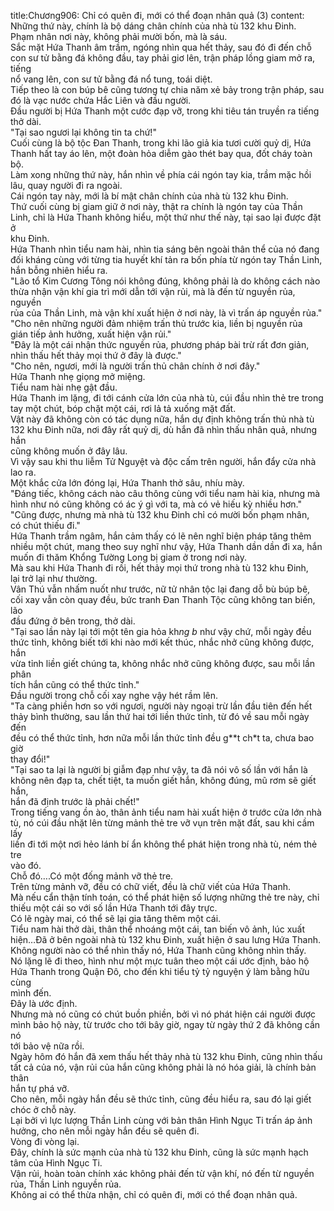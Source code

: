 title:Chương906: Chỉ có quên đi, mới có thể đoạn nhân quả (3)
content:
Những thứ này, chính là bộ dáng chân chính của nhà tù 132 khu Đinh.<br>Phạm nhân nơi này, không phải mười bốn, mà là sáu.<br>Sắc mặt Hứa Thanh âm trầm, ngóng nhìn qua hết thảy, sau đó đi đến chỗ<br>con sư tử bằng đá không đầu, tay phải giơ lên, trận pháp lồng giam mở ra, tiếng<br>nổ vang lên, con sư tử bằng đá nổ tung, toái diệt.<br>Tiếp theo là con búp bê cũng tương tự chia năm xẻ bảy trong trận pháp, sau<br>đó là vạc nước chứa Hắc Liên và đầu người.<br>Đầu người bị Hứa Thanh một cước đạp vỡ, trong khi tiêu tán truyền ra tiếng<br>thở dài.<br>"Tại sao ngươi lại không tin ta chứ!"<br>Cuối cùng là bộ tộc Đan Thanh, trong khi lão giả kia tươi cười quỷ dị, Hứa<br>Thanh hất tay áo lên, một đoàn hỏa diễm gào thét bay qua, đốt cháy toàn bộ.<br>Làm xong những thứ này, hắn nhìn về phía cái ngón tay kia, trầm mặc hồi<br>lâu, quay người đi ra ngoài.<br>Cái ngón tay này, mới là bí mật chân chính của nhà tù 132 khu Đinh.<br>Thứ cuối cùng bị giam giữ ở nơi này, thật ra chính là ngón tay của Thần<br>Linh, chỉ là Hứa Thanh không hiểu, một thứ như thế này, tại sao lại được đặt ở<br>khu Đinh.<br>Hứa Thanh nhìn tiểu nam hài, nhìn tia sáng bên ngoài thân thể của nó đang<br>đối kháng cùng với từng tia huyết khí tản ra bốn phía từ ngón tay Thần Linh,<br>hắn bỗng nhiên hiểu ra.<br>"Lão tổ Kim Cương Tông nói không đúng, không phải là do không cách nào<br>thừa nhận vận khí gia trì mới dẫn tới vận rủi, mà là đến từ nguyền rủa, nguyền<br>rủa của Thần Linh, mà vận khí xuất hiện ở nơi này, là vì trấn áp nguyền rủa."<br>"Cho nên những người đảm nhiệm trấn thủ trước kia, liền bị nguyền rủa<br>gián tiếp ảnh hưởng, xuất hiện vận rủi."<br>"Đây là một cái nhận thức nguyền rủa, phương pháp bài trừ rất đơn giản,<br>nhìn thấu hết thảy mọi thứ ở đây là được."<br>"Cho nên, ngươi, mới là người trấn thủ chân chính ở nơi đây."<br>Hứa Thanh nhẹ giọng mở miệng.<br>Tiểu nam hài nhẹ gật đầu.<br>Hứa Thanh im lặng, đi tới cánh cửa lớn của nhà tù, cúi đầu nhìn thẻ tre trong<br>tay một chút, bóp chặt một cái, rơi lả tả xuống mặt đất.<br>Vật này đã không còn có tác dụng nữa, hắn dự định không trấn thủ nhà tù<br>132 khu Đinh nữa, nơi đây rất quỷ dị, dù hắn đã nhìn thấu nhân quả, nhưng hắn<br>cũng không muốn ở đây lâu.<br>Vì vậy sau khi thu liễm Tử Nguyệt và độc cấm trên người, hắn đẩy cửa nhà<br>lao ra.<br>Một khắc cửa lớn đóng lại, Hứa Thanh thở sâu, nhíu mày.<br>"Đáng tiếc, không cách nào câu thông cùng với tiểu nam hài kia, nhưng mà<br>hình như nó cũng không có ác ý gì với ta, mà có vẻ hiếu kỳ nhiều hơn."<br>"Cũng được, nhưng mà nhà tù 132 khu Đinh chỉ có mười bốn phạm nhân,<br>có chút thiếu đi."<br>Hứa Thanh trầm ngâm, hắn cảm thấy có lẽ nên nghĩ biện pháp tăng thêm<br>nhiều một chút, mang theo suy nghĩ như vậy, Hứa Thanh dần dần đi xa, hắn<br>muốn đi thăm Khổng Tường Long bị giam ở trong nơi này.<br>Mà sau khi Hứa Thanh đi rồi, hết thảy mọi thứ trong nhà tù 132 khu Đinh,<br>lại trở lại như thường.<br>Vân Thú vẫn nhấm nuốt như trước, nữ tử nhân tộc lại đang dỗ bù búp bê,<br>cối xay vẫn còn quay đều, bức tranh Đan Thanh Tộc cũng không tan biến, lão<br>đầu đứng ở bên trong, thở dài.<br>"Tại sao lần này lại tới một tên gia hỏa kh*ng b* như vậy chứ, mỗi ngày đều<br>thức tỉnh, không biết tới khi nào mới kết thúc, nhắc nhở cũng không được, hắn<br>vừa tỉnh liền giết chúng ta, không nhắc nhở cũng không được, sau mỗi lần phân<br>tích hắn cũng có thể thức tỉnh."<br>Đầu người trong chỗ cối xay nghe vậy hét rầm lên.<br>"Ta càng phiền hơn so với ngươi, người này ngoại trừ lần đầu tiên đến hết<br>thảy bình thường, sau lần thứ hai tới liền thức tỉnh, từ đó về sau mỗi ngày đến<br>đều có thể thức tỉnh, hơn nữa mỗi lần thức tỉnh đều g**t ch*t ta, chưa bao giờ<br>thay đổi!"<br>"Tại sao ta lại là người bị giẫm đạp như vậy, ta đã nói vô số lần với hắn là<br>không nên đạp ta, chết tiệt, ta muốn giết hắn, không đúng, mũ rơm sẽ giết hắn,<br>hắn đã định trước là phải chết!"<br>Trong tiếng vang ồn ào, thân ảnh tiểu nam hài xuất hiện ở trước cửa lớn nhà<br>tù, nó cúi đầu nhặt lên từng mảnh thẻ tre vỡ vụn trên mặt đất, sau khi cầm lấy<br>liền đi tới một nơi hẻo lánh bí ẩn không thể phát hiện trong nhà tù, ném thẻ tre<br>vào đó.<br>Chỗ đó….Có một đống mảnh vỡ thẻ tre.<br>Trên từng mảnh vỡ, đều có chữ viết, đều là chữ viết của Hứa Thanh.<br>Mà nếu cẩn thận tính toán, có thể phát hiện số lượng những thẻ tre này, chỉ<br>thiếu một cái so với số lần Hứa Thanh tới đây trực.<br>Có lẽ ngày mai, có thể sẽ lại gia tăng thêm một cái.<br>Tiểu nam hài thở dài, thân thể nhoáng một cái, tan biến vô ảnh, lúc xuất<br>hiện…Đã ở bên ngoài nhà tù 132 khu Đinh, xuất hiện ở sau lưng Hứa Thanh.<br>Không người nào có thể nhìn thấy nó, Hứa Thanh cũng không nhìn thấy.<br>Nó lặng lẽ đi theo, hình như một mực tuân theo một cái ước định, bảo hộ<br>Hứa Thanh trong Quận Đô, cho đến khi tiểu tỷ tỷ nguyện ý làm bằng hữu cùng<br>mình đến.<br>Đây là ước định.<br>Nhưng mà nó cũng có chút buồn phiền, bởi vì nó phát hiện cái người được<br>mình bảo hộ này, từ trước cho tới bây giờ, ngay từ ngày thứ 2 đã không cần nó<br>tới bảo vệ nữa rồi.<br>Ngày hôm đó hắn đã xem thấu hết thảy nhà tù 132 khu Đinh, cũng nhìn thấu<br>tất cả của nó, vận rủi của hắn cũng không phải là nó hóa giải, là chính bản thân<br>hắn tự phá vỡ.<br>Cho nên, mỗi ngày hắn đều sẽ thức tỉnh, cũng đều hiểu ra, sau đó lại giết<br>chóc ở chỗ này.<br>Lại bởi vì lực lượng Thần Linh cùng với bản thân Hình Ngục Ti trấn áp ảnh<br>hưởng, cho nên mỗi ngày hắn đều sẽ quên đi.<br>Vòng đi vòng lại.<br>Đây, chính là sức mạnh của nhà tù 132 khu Đinh, cũng là sức mạnh hạch<br>tâm của Hình Ngục Ti.<br>Vận rủi, hoàn toàn chính xác không phải đến từ vận khí, nó đến từ nguyền<br>rủa, Thần Linh nguyền rủa.<br>Không ai có thể thừa nhận, chỉ có quên đi, mới có thể đoạn nhân quả.